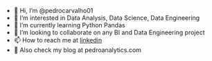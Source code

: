 - 👋 Hi, I’m @pedrocarvalho01
- 👀 I’m interested in Data Analysis, Data Science, Data Engineering
- 🌱 I’m currently learning Python Pandas
- 💞️ I’m looking to collaborate on any BI and Data Engineering project
- 📫 How to reach me at [linkedin](https://www.linkedin.com/in/p3drocarvalho/)
- 👀 Also check my blog at pedroanalytics.com

<!---
pedrocarvalho01/pedrocarvalho01 is a ✨ special ✨ repository because its `README.md` (this file) appears on your GitHub profile.
You can click the Preview link to take a look at your changes.
--->
